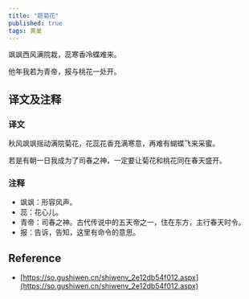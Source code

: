 ```yaml
---
title: "题菊花"
published: true
tags: 黄巢
---
```


飒飒西风满院栽，蕊寒香冷蝶难来。

他年我若为青帝，报与桃花一处开。

## 译文及注释

### 译文

秋风飒飒摇动满院菊花，花蕊花香充满寒意，再难有蝴蝶飞来采蜜。

若是有朝一日我成为了司春之神，一定要让菊花和桃花同在春天盛开。

### 注释

- 飒飒：形容风声。
- 蕊：花心儿。
- 青帝：司春之神。古代传说中的五天帝之一，住在东方，主行春天时令。
- 报：告诉，告知，这里有命令的意思。

## Reference

- [https://so.gushiwen.cn/shiwenv_2e12db54f012.aspx](https://so.gushiwen.cn/shiwenv_2e12db54f012.aspx)
